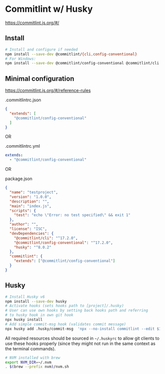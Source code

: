 # Commitlint w/ Husky

https://commitlint.js.org/#/

## Install

```bash
# Install and configure if needed
npm install --save-dev @commitlint/{cli,config-conventional}
# For Windows:
npm install --save-dev @commitlint/config-conventional @commitlint/cli
```

## Minimal configuration

https://commitlint.js.org/#/reference-rules

.commitlintrc.json
```json
{
  "extends": [
    "@commitlint/config-conventional"
  ]
}
```

OR

.commitlintrc.yml
```yaml
extends: 
  - "@commitlint/config-conventional"
```

OR

package.json
```json
{
  "name": "testproject",
  "version": "1.0.0",
  "description": "",
  "main": "index.js",
  "scripts": {
    "test": "echo \"Error: no test specified\" && exit 1"
  },
  "author": "",
  "license": "ISC",
  "devDependencies": {
    "@commitlint/cli": "^17.2.0",
    "@commitlint/config-conventional": "^17.2.0",
    "husky": "^8.0.2"
  },
  "commitlint": {
    "extends": ["@commitlint/config-conventional"]
  }
}

```

## Husky

```bash
# Install Husky v6
npm install --save-dev husky
# Activate hooks (sets hooks path to [project]/.husky)
# User can use own hooks by setting back hooks path and referring 
# to husky hook in own git hook
npx husky install
# Add simple commit-msg hook (validates commit message)
npx husky add .husky/commit-msg  'npx --no-install commitlint --edit $1'
```

All required resources should be sourced in `~/.huskyrc` 
to allow git clients to use these hooks properly (since
they might not run in the same context as the terminal
commands).

```bash
# NVM installed with brew
export NVM_DIR=~/.nvm
. $(brew --prefix nvm)/nvm.sh
```
